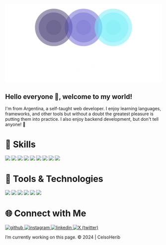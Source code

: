 ![Logo](https://github.com/CelsoHerib/CelsoHerib/blob/main/logo_transparent.png)


## Hello everyone 👋, welcome to my world!
I'm  from Argentina, a self-taught web developer. I enjoy learning languages, frameworks, and other tools but without a doubt the greatest pleasure is putting them into practice. I also enjoy backend development, but don't tell anyone!  🤫​

# 🚀 Skills
<p>
 <a> <img src="https://img.shields.io/badge/HTML5-E34F26?style=for-the-badge&logo=html5&logoColor=white" target="_blank">
 </a>
  <a>
    <img src="https://img.shields.io/badge/CSS-239120?&style=for-the-badge&logo=css3&logoColor=white" target="_blank">
  </a>
 <a>
  <img src="https://img.shields.io/badge/JavaScript-F7DF1E?style=for-the-badge&logo=javascript&logoColor=black" target="_blank">
 </a>
  <a>
    <img src="https://img.shields.io/badge/PHP-777BB4?style=for-the-badge&logo=php&logoColor=white" target="_blank">
  </a>
 <a>
  <img src="https://img.shields.io/badge/React-20232A?style=for-the-badge&logo=react&logoColor=61DAFB" target="_blank">
 </a>
  <a>
    <img src="https://img.shields.io/badge/Node.js-43853D?style=for-the-badge&logo=node.js&logoColor=white" target="_blank">
  </a>
 <a>
  <img src="https://img.shields.io/badge/Angular-DD0031?style=for-the-badge&logo=angular&logoColor=white" target="_blank">
 </a>
 <a>
    <img src="https://img.shields.io/badge/MongoDB-4EA94B?style=for-the-badge&logo=mongodb&logoColor=white" target="_blank">
  </a>
 <a>
  <img src="https://img.shields.io/badge/PostgreSQL-316192?style=for-the-badge&logo=postgresql&logoColor=white" target="_blank">
 </a>
</p>

# 🧰 Tools & Technologies
<p>
  <img src="https://img.shields.io/badge/Git-F05032?style=for-the-badge&logo=git&logoColor=white">
  <img src="https://img.shields.io/badge/GitHub-100000?style=for-the-badge&logo=github&logoColor=white">
  <img src="https://img.shields.io/badge/Linux-FCC624?style=for-the-badge&logo=linux&logoColor=black">
  <img src="https://img.shields.io/badge/Figma-F24E1E?style=for-the-badge&logo=figma&logoColor=white">
  <img src="https://img.shields.io/badge/Notion-000000?style=for-the-badge&logo=notion&logoColor=white">
  <img src="https://img.shields.io/badge/Postman-FF6C37?style=for-the-badge&logo=Postman&logoColor=white">
</p>

# 🌐 Connect with Me
<p>
   <a href="https://github.com/CelsoHerib" target="_blank">
    <img src='https://img.icons8.com/?size=100&id=LoL4bFzqmAa0&format=png&color=000000' alt='github'target="_blank">
   </a>
 <a href="https://www.instagram.com/celsoherib/">
  <img src="https://img.icons8.com/color/96/000000/instagram-new.png" alt="instagram"/>
 </a>
 <a href="https://www.linkedin.com/in/celsoherib//" target="_blank">
<img src='https://img.icons8.com/color/96/000000/linkedin.png' alt='linkedin'>
 </a>
 <a href="https://twitter.com/CelsoHerib" target="_blank">
  <img src='https://img.icons8.com/?size=100&id=phOKFKYpe00C&format=png&color=000000' alt=' X (twitter)' >
 </a>
</p>



<p>
 <span>I’m currently working on this page. </span>                       
 <span>&copy; 2024 | CelsoHerib</span>
</p>
